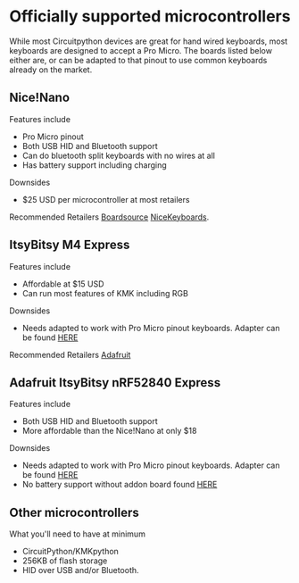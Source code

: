 # Officially supported microcontrollers
While most Circuitpython devices are great for hand wired keyboards, most 
keyboards are designed to accept a Pro Micro. The boards listed below either 
are, or can be adapted to that pinout to use common keyboards already on the market.

## Nice!Nano
Features include
- Pro Micro pinout
- Both USB HID and Bluetooth support
- Can do bluetooth split keyboards with no wires at all
- Has battery support including charging

Downsides
- $25 USD per microcontroller at most retailers

Recommended Retailers
[Boardsource](https://boardsource.xyz/store/5f4a1733bbaa5c635b83ed67)
[NiceKeyboards](https://nicekeyboards.com/collections/group-buy/products/nice-nano-v1-0).

## ItsyBitsy M4 Express
Features include
- Affordable at $15 USD
- Can run most features of KMK including RGB

Downsides
- Needs adapted to work with Pro Micro pinout keyboards. Adapter can be found 
[HERE](https://github.com/KMKfw/kmk_firmware/tree/master/hardware)

Recommended Retailers
[Adafruit](https://www.adafruit.com/product/3800)

## Adafruit ItsyBitsy nRF52840 Express
Features include
- Both USB HID and Bluetooth support
- More affordable than the Nice!Nano at only $18

Downsides
- Needs adapted to work with Pro Micro pinout keyboards. Adapter can be found
[HERE](https://github.com/KMKfw/kmk_firmware/tree/master/hardware)
- No battery support without addon board found 
[HERE](https://www.adafruit.com/product/2124) 

## Other microcontrollers
What you'll need to have at minimum
- CircuitPython/KMKpython
- 256KB of flash storage
- HID over USB and/or Bluetooth.
